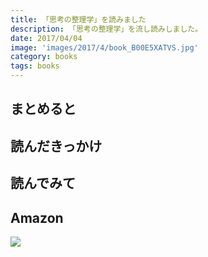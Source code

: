 ```yaml
---
title: 「思考の整理学」を読みました
description: 「思考の整理学」を流し読みしました。
date: 2017/04/04
image: 'images/2017/4/book_B00E5XATVS.jpg'
category: books
tags: books
---
```


## まとめると

## 読んだきっかけ

## 読んでみて

## Amazon

[![](http://images-jp.amazon.com/images/P/B00E5XATVS.09.MAIN._SCLZZZZZZZ_.jpg)](https://www.amazon.co.jp/dp/B00E5XATVS/)
